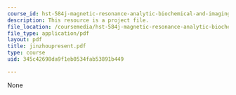 ```yaml
---
course_id: hst-584j-magnetic-resonance-analytic-biochemical-and-imaging-techniques-spring-2006
description: This resource is a project file.
file_location: /coursemedia/hst-584j-magnetic-resonance-analytic-biochemical-and-imaging-techniques-spring-2006/345c42698da9f1eb0534fab53891b449_jinzhoupresent.pdf
file_type: application/pdf
layout: pdf
title: jinzhoupresent.pdf
type: course
uid: 345c42698da9f1eb0534fab53891b449

---
```

None